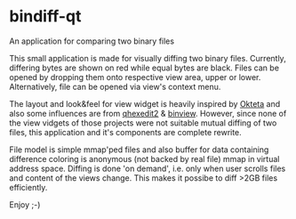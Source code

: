 # bindiff-qt
An application for comparing two binary files

This small application is made for visually diffing two binary files. Currently, differing bytes are shown on red while equal bytes are black. Files can be opened by dropping them onto respective view area, upper or lower. Alternatively, file can be opened via view's context menu.

The layout and look&feel for view widget is heavily inspired by [Okteta](https://utils.kde.org/projects/okteta/) and also some influences are from [qhexedit2](https://github.com/Simsys/qhexedit2) & [binview](https://github.com/vurdalakov/abandoned). However, since none of the view vidgets of those projects were not suitable mutual diffing of two files, this application and it's components are complete rewrite.

File model is simple mmap'ped files and also buffer for data containing difference coloring is anonymous (not backed by real file) mmap in virtual address space. Diffing is done 'on demand', i.e. only when user scrolls files and content of the views change. This makes it possibe to diff >2GB files efficiently.

Enjoy ;-)
